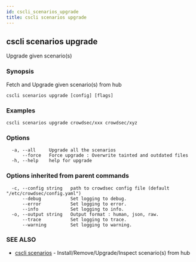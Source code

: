 ```yaml
---
id: cscli_scenarios_upgrade
title: cscli scenarios upgrade
---
```

## cscli scenarios upgrade

Upgrade given scenario(s)

### Synopsis

Fetch and Upgrade given scenario(s) from hub

```
cscli scenarios upgrade [config] [flags]
```

### Examples

```
cscli scenarios upgrade crowdsec/xxx crowdsec/xyz
```

### Options

```
  -a, --all     Upgrade all the scenarios
      --force   Force upgrade : Overwrite tainted and outdated files
  -h, --help    help for upgrade
```

### Options inherited from parent commands

```
  -c, --config string   path to crowdsec config file (default "/etc/crowdsec/config.yaml")
      --debug           Set logging to debug.
      --error           Set logging to error.
      --info            Set logging to info.
  -o, --output string   Output format : human, json, raw.
      --trace           Set logging to trace.
      --warning         Set logging to warning.
```

### SEE ALSO

* [cscli scenarios](/docs/v1.0/cscli/cscli_scenarios)	 - Install/Remove/Upgrade/Inspect scenario(s) from hub

